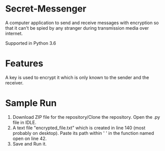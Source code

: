# Secret-Messenger
A computer application to send and receive messages with encryption so that it can't be spied by any stranger during transmission media over internet. 

Supported in Python 3.6

# Features
A key is used to encrypt it which is only known to the sender and the receiver. 

# Sample Run
1. Download ZIP file for the repository/Clone the repository. Open the .py file in IDLE.
2. A text file "encrypted_file.txt" which is created in line 140 (most probably on desktop). Paste its path within ' ' in the function named open on line 42.
3. Save and Run it.


